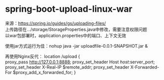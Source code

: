 # spring-boot-upload-linux-war
来源：https://spring.io/guides/gs/uploading-files/  
上传路径在.../storage/StorageProperties.java中修改，需要注意权限问题  
以war包部署时，application.properties中的端口、上下文无效

使用jar方式运行为佳：nohup java -jar uploadfile-0.0.1-SNAPSHOT.jar &

再使用Nginx反代：
location /upload {  
                proxy_pass http://127.0.0.1:8888;
                proxy_set_header Host $host:$server_port;
                proxy_set_header X-Real-IP $remote_addr;
                proxy_set_header X-Forwarded-For $proxy_add_x_forwarded_for;
         }

